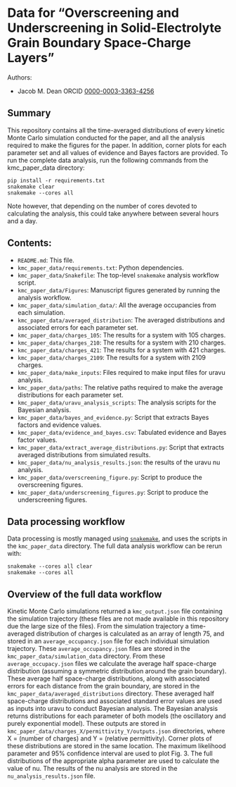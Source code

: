 # Data  for &ldquo;Overscreening and Underscreening in Solid-Electrolyte Grain Boundary Space-Charge Layers&rdquo;
Authors:
- Jacob M. Dean ORCID [0000-0003-3363-4256](https://orcid.org/0000-0003-3363-4256)
## Summary
This repository contains all the time-averaged distributions of every kinetic Monte Carlo simulation conducted for the paper, and all the analysis required to make the figures for the paper. In addition, corner plots for each parameter set and all values of evidence and Bayes factors are provided.
To run the complete data analysis, run the following commands from the kmc_paper_data directory:
```
pip install -r requirements.txt
snakemake clear
snakemake --cores all
```
Note however, that depending on the number of cores devoted to calculating the analysis, this could take anywhere between several hours and a day.
## Contents:
- `README.md`: This file.
- `kmc_paper_data/requirements.txt`: Python dependencies.
- `kmc_paper_data/Snakefile`: The top-level `snakemake` analysis workflow script.
- `kmc_paper_data/Figures`: Manuscript figures generated by running the analysis workflow.
- `kmc_paper_data/simulation_data/`: All the average occupancies from each simulation.
- `kmc_paper_data/averaged_distribution`: The averaged distributions and associated errors for each parameter set.
- `kmc_paper_data/charges_105`: The results for a system with 105 charges.
- `kmc_paper_data/charges_210`: The results for a system with 210 charges.
- `kmc_paper_data/charges_421`: The results for a system with 421 charges.
- `kmc_paper_data/charges_2109`: The results for a system with 2109 charges.
- `kmc_paper_data/make_inputs`: Files required to make input files for uravu analysis.
- `kmc_paper_data/paths`: The relative paths required to make the average distributions for each parameter set.
- `kmc_paper_data/uravu_analysis_scripts`: The analysis scripts for the Bayesian analysis.
- `kmc_paper_data/bayes_and_evidence.py`: Script that extracts Bayes factors and evidence values.
- `kmc_paper_data/evidence_and_bayes.csv`: Tabulated evidence and Bayes factor values.
- `kmc_paper_data/extract_average_distributions.py`: Script that extracts averaged distributions from simulated results.
- `kmc_paper_data/nu_analysis_results.json`: the results of the uravu nu analysis.
- `kmc_paper_data/overscreening_figure.py`: Script to produce the overscreening figures.
- `kmc_paper_data/underscreening_figures.py`: Script to produce the underscreening figures.
## Data processing workflow
Data processing is mostly managed using [`snakemake`](https://snakemake.readthedocs.io), and uses the scripts in the `kmc_paper_data` directory. The full data analysis workflow can be rerun with:
```
snakemake --cores all clear
snakemake --cores all
```

## Overview of the full data workflow

Kinetic Monte Carlo simulations returned a `kmc_output.json` file containing the simulation trajectory (these files are not made available in this repository due the large size of the files). From the simulation trajectory a time-averaged distribution of charges is calculated as an array of length 75, and stored in an `average_occupancy.json` file for each individual simulation trajectory. These `average_occupancy.json` files are stored in the `kmc_paper_data/simulation_data` directory. From these `average_occupacy.json` files we calculate the average half space-charge distribution (assuming a symmetric distribution around the grain boundary). These average half space-charge distributions, along with associated errors for each distance from the grain boundary, are stored in the `kmc_paper_data/averaged_distributions` directory. These averaged half space-charge distributions and associated standard error values are used as inputs into uravu to conduct Bayesian analysis. The Bayesian analysis returns distributions for each parameter of both models (the oscillatory and purely exponential model). These outputs are stored in `kmc_paper_data/charges_X/permittivity_Y/outputs.json` directories, where X = (number of charges) and Y = (relative permittivity). Corner plots of these distributions are stored in the same location. The maximum likelihood parameter and 95% confidence interval are used to plot Fig. 3. The full distributions of the appropriate alpha parameter are used to calculate the value of nu. The results of the nu analysis are stored in the `nu_analysis_results.json` file.  
